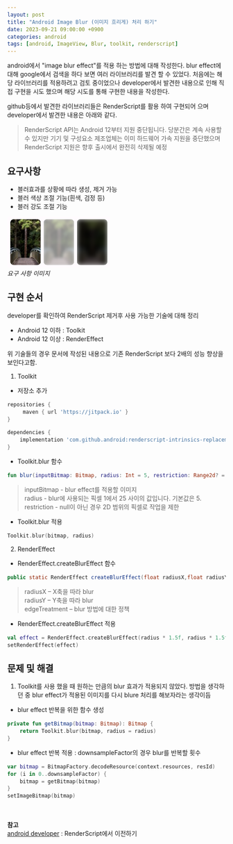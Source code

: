 ```yaml
---
layout: post
title: "Android Image Blur (이미지 흐리게) 처리 하기"
date: 2023-09-21 09:00:00 +0900
categories: android
tags: [android, ImageView, Blur, toolkit, renderscript]
---
```


android에서 "image blur effect"를 적용 하는 방법에 대해 작성한다.
blur effect에 대해 google에서 검색을 하다 보면 여러 라이브러리를 발견 할 수 있었다.
처음에는 해당 라이브러리를 적용하려고 검토 중이었으나 developer에서 발견한 내용으로 인해 직접 구현을 시도 했으며 해당 시도를 통해 구현한 내용을 작성한다.

github등에서 발견한 라이브러리들은 RenderScript를 활용 하여 구현되어 으며 developer에서 발견한 내용은 아래와 같다.
> RenderScript API는 Android 12부터 지원 중단됩니다. 당분간은 계속 사용할 수 있지만 기기 및 구성요소 제조업체는 이미 하드웨어 가속 지원을 중단했으며 RenderScript 지원은 향후 출시에서 완전히 삭제될 예정

## 요구사항
- 블러효과를 상황에 따라 생성, 제거 가능
- 블러 색상 조절 기능(흰색, 검정 등)
- 블러 강도 조절 기능

![img-description](/assets/img/post/image_bluer.png)<br>
_요구 사항 이미지_

## 구현 순서
developer를 확인하여 RenderScript 제거후 사용 가능한 기술에 대해 정리
 - Android 12 이하 : Toolkit
 - Android 12 이상 : RenderEffect

위 기술들의 경우 문서에 작성된 내용으로 기존 RenderScript 보다 2배의 성능 향상을 보인다고함.

1. Toolkit
- 저장소 추가
```gradle
repositories {
     maven { url 'https://jitpack.io' }
}
```
```gradle
dependencies {
    implementation 'com.github.android:renderscript-intrinsics-replacement-toolkit:b6363490c3'
}
```
- Toolkit.blur 함수
```kotlin
fun blur(inputBitmap: Bitmap, radius: Int = 5, restriction: Range2d? = null): Bitmap
```
>inputBitmap - blur effect를 적용할 이미지<br>
>radius - blur에 사용되는 픽셀 1에서 25 사이의 값입니다. 기본값은 5.<br>
>restriction - null이 아닌 경우 2D 범위의 픽셀로 작업을 제한

- Toolkit.blur 적용
```kotlin
Toolkit.blur(bitmap, radius)
```

2. RenderEffect
- RenderEffect.createBlurEffect 함수
```java
public static RenderEffect createBlurEffect(float radiusX,float radiusY,@NonNull TileMode edgeTreatment)
```
>radiusX – X축을 따라 blur<br>
>radiusY – Y축을 따라 blur<br>
>edgeTreatment – blur 방법에 대한 정책

- RenderEffect.createBlurEffect 적용
```kotlin
val effect = RenderEffect.createBlurEffect(radius * 1.5f, radius * 1.5f, Shader.TileMode.CLAMP)
setRenderEffect(effect)
```


## 문제 및 해결
1. Toolkit를 사용 했을 때 원하는 만큼의 blur 효과가 적용되지 않았다. 방법을 생각하던 중 blur effect가 적용된 이미지를 다시 blure 처리를 해보자라는 생각이듬
- blur effect 반복을 위한 함수 생성
```kotlin
private fun getBitmap(bitmap: Bitmap): Bitmap {
    return Toolkit.blur(bitmap, radius = radius)
}
```
- blur effect 반복 적용 : downsampleFactor의 경우 blur를 반복할 횟수
```kotlin
var bitmap = BitmapFactory.decodeResource(context.resources, resId)
for (i in 0..downsampleFactor) {
    bitmap = getBitmap(bitmap)
}
setImageBitmap(bitmap)
```
<br><br>
**참고**
<br>
[android developer](https://developer.android.com/guide/topics/renderscript/migrate?hl=ko) : RenderScript에서 이전하기